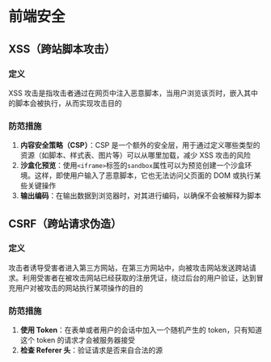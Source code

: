# 前端安全

## XSS（跨站脚本攻击）

### 定义

XSS 攻击是指攻击者通过在网页中注入恶意脚本，当用户浏览该页时，嵌入其中的脚本会被执行，从而实现攻击目的

### 防范措施

1. **内容安全策略（CSP）**：CSP 是一个额外的安全层，用于通过定义哪些类型的资源（如脚本、样式表、图片等）可以从哪里加载，减少 XSS 攻击的风险
2. **沙盒化预览**：使用`<iframe>`标签的`sandbox`属性可以为预览创建一个沙盒环境。这样，即使用户输入了恶意脚本，它也无法访问父页面的 DOM 或执行某些关键操作
3. **输出编码**：在输出数据到浏览器时，对其进行编码，以确保不会被解释为脚本

## CSRF（跨站请求伪造）

### 定义

攻击者诱导受害者进入第三方网站，在第三方网站中，向被攻击网站发送跨站请求。利用受害者在被攻击网站已经获取的注册凭证，绕过后台的用户验证，达到冒充用户对被攻击的网站执行某项操作的目的

### 防范措施

1. **使用 Token**：在表单或者用户的会话中加入一个随机产生的 token，只有知道这个 token 的请求才会被服务器接受
2. **检查 Referer 头**：验证请求是否来自合法的源
